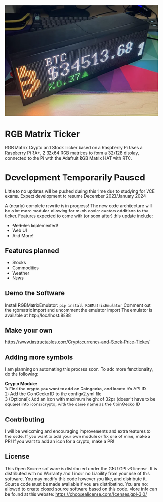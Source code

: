 ![The Ticker in action](images/header.webp)

# RGB Matrix Ticker
RGB Matrix Crypto and Stock Ticker based on a Raspberry Pi
Uses a Raspberry Pi 3A+, 2 32x64 RGB matrices to form a 32x128 display, connected to the Pi with the Adafruit RGB Matrix HAT with RTC.

# Development Temporarily Paused
Little to no updates will be pushed during this time due to studying for VCE exams. Expect development to resume December 2023/January 2024

A (nearly) complete rewrite is in progress! The new code architecture will be a lot more modular, allowing for much easier custom additions to the ticker.
Features expected to come with (or soon after) this update include:
- ~~Modules~~ Implemented!
- Web UI
- And More!

## Features planned
- Stocks
- Commodities
- Weather
- News

## Demo the Software
Install RGBMatrixEmulator:
`pip install RGBMatrixEmulator`
Comment out the rgbmatrix import and uncomment the emulator import
The emulator is available at http://localhost:8888

## Make your own
https://www.instructables.com/Cryptocurrency-and-Stock-Price-Ticker/

## Adding more symbols
I am planning on automating this process soon.
To add more functionality, do the following:

**Crypto Module:**\
1: Find the crypto you want to add on Coingecko, and locate it's API ID\
2: Add the CoinGecko ID to the configv2.yml file\
3 (Optional): Add an icon with maximum height of 32px (doesn't have to be square) into icons/crypto, with the same name as the CoinGecko ID

## Contributing
I will be welcoming and encouraging improvements and extra features to the code. If you want to add your own module or fix one of mine, make a PR!
If you want to add an icon for a crypto, make a PR!

## License
This Open Source software is distributed under the GNU GPLv3 license. It is distributed with no Warranty and I incur no Liability from your use of this software. You may modify this code however you like, and distribute it. Source code must be made available if you are distributing. You are not allowed to create closed source software based on this code. More info can be found at this website: https://choosealicense.com/licenses/gpl-3.0/

